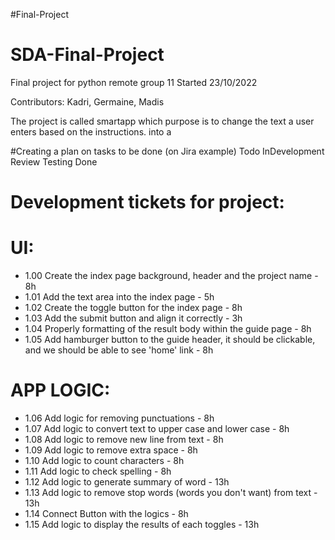 #Final-Project
# SDA-Final-Project

Final project for python remote group 11
Started 23/10/2022

Contributors: Kadri, Germaine, Madis

The project is called smartapp which purpose is to change the text a user enters based on the instructions. into a 

#Creating a plan on tasks to be done (on Jira example)
Todo      InDevelopment        Review       Testing       Done

# Development tickets for project:

# UI:
* 1.00 Create the index page background, header and the project name - 8h
* 1.01 Add the text area into the index page - 5h
* 1.02 Create the toggle button for the index page - 8h
* 1.03 Add the submit button and align it correctly - 3h
* 1.04 Properly formatting of the result body within the guide page - 8h
* 1.05 Add hamburger button to the guide header, it should be clickable, and we should be able to see 'home' link - 8h

# APP LOGIC:
* 1.06 Add logic for removing punctuations - 8h
* 1.07 Add logic to convert text to upper case and lower case - 8h
* 1.08 Add logic to remove new line from text - 8h
* 1.09 Add logic to remove extra space - 8h
* 1.10 Add logic to count characters - 8h
* 1.11 Add logic to check spelling - 8h
* 1.12 Add logic to generate summary of word - 13h
* 1.13 Add logic to remove stop words (words you don't want) from text - 13h
* 1.14 Connect Button with the logics - 8h
* 1.15 Add logic to display the results of each toggles - 13h